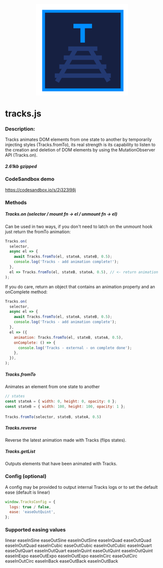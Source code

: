 <p align="center">
<img src="/logo.png" width="300">
</p>

# tracks.js

### Description:

Tracks animates DOM elements from one state to another by temporarily injecting styles (Tracks.fromTo), its real strength is its capability to listen to the creation and deletion of DOM elements by using the MutationObserver API (Tracks.on).

##### 2.61kb gzipped 

### CodeSandbox demo
https://codesandbox.io/s/2j323l98j

### Methods

##### Tracks.on (selector / mount fn -> el / unmount fn -> el)
Can be used in two ways, if you don't need to latch on the unmount hook just return the fromTo animation:
```js
Tracks.on(
  selector,
  async el => {
    await Tracks.fromTo(el, stateA, stateB, 0.5);
    console.log('Tracks - add animation complete!');
  },
  el => Tracks.fromTo(el, stateB, stateA, 0.5), // <- return animation to Tracks
);
````

If you do care, return an object that contains an animation property and an onComplete method:
```js
Tracks.on(
  selector,
  async el => {
    await Tracks.fromTo(el, stateA, stateB, 0.5);
    console.log('Tracks - add animation complete');
  },
  el => ({
    animation: Tracks.fromTo(el, stateB, stateA, 0.5),
    onComplete: () => {
      console.log('Tracks - external - on complete done');
    },
  }),
);
````

##### Tracks.fromTo
Animates an element from one state to another

```js
// states
const stateA = { width: 0, height: 0, opacity: 0 };
const stateB = { width: 100, height: 100, opacity: 1 };

Tracks.fromTo(selector, stateB, stateA, 0.5)
````

##### Tracks.reverse
Reverse the latest animation made with Tracks (flips states).

##### Tracks.getList
Outputs elements that have been animated with Tracks.

### Config (optional)
A config may be provided to output internal Tracks logs or to set the default ease (default is linear)

```js
window.TracksConfig = {
  logs: true / false,
  ease: 'easeOutQuint',
};
````
### Supported easing values 
linear
easeInSine
easeOutSine
easeInOutSine
easeInQuad
easeOutQuad
easeInOutQuad
easeInCubic
easeOutCubic
easeInOutCubic
easeInQuart
easeOutQuart
easeInOutQuart
easeInQuint
easeOutQuint
easeInOutQuint
easeInExpo
easeOutExpo
easeInOutExpo
easeInCirc
easeOutCirc
easeInOutCirc
easeInBack
easeOutBack
easeInOutBack
